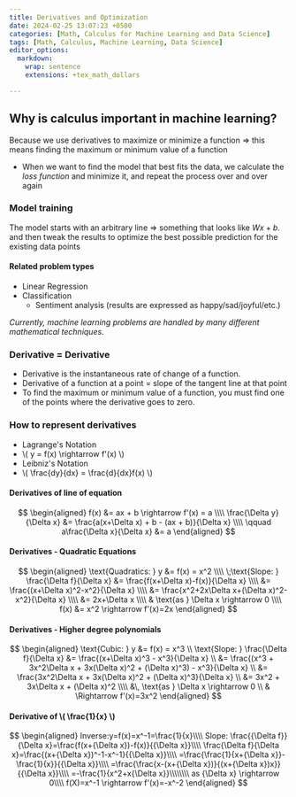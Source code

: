 ```yaml
---
title: Derivatives and Optimization
date: 2024-02-25 13:07:23 +0500
categories: [Math, Calculus for Machine Learning and Data Science]
tags: [Math, Calculus, Machine Learning, Data Science]
editor_options:
  markdown:
    wrap: sentence
    extensions: +tex_math_dollars

---
```

<script src="https://polyfill.io/v3/polyfill.min.js?features=es6"></script>
<script id="MathJax-script" async src="https://cdn.jsdelivr.net/npm/mathjax@3/es5/tex-mml-chtml.js"></script>



## Why is calculus important in machine learning?
Because we use derivatives to maximize or minimize a function 
=> this means finding the maximum or minimum value of a function

* When we want to find the model that best fits the data, we calculate the *loss function* and minimize it, and repeat the process over and over again

### Model training
The model starts with an arbitrary line => something that looks like $Wx + b$.
and then tweak the results to optimize the best possible prediction for the existing data points

#### Related problem types
- Linear Regression
- Classification
	- Sentiment analysis (results are expressed as happy/sad/joyful/etc.)

*Currently, machine learning problems are handled by many different mathematical techniques*.

### Derivative = Derivative
* Derivative is the instantaneous rate of change of a function.
* Derivative of a function at a point = slope of the tangent line at that point
* To find the maximum or minimum value of a function, you must find one of the points where the derivative goes to zero.

### How to represent derivatives
<ul>
  <li>Lagrange's Notation</li>
  <li>\( y = f(x) \rightarrow f'(x) \)</li>
  <li>Leibniz's Notation</li>
  <li>\( \frac{dy}{dx} = \frac{d}{dx}f(x) \)</li>
</ul>

#### Derivatives of line of equation
$$
\begin{aligned}
f(x) &= ax + b \rightarrow f'(x) = a \\\\
\frac{\Delta y}{\Delta x} &= \frac{a(x+\Delta x) + b - (ax + b)}{\Delta x} \\\\
\qquad a\frac{\Delta x}{\Delta x} &= a 
\end{aligned}
$$

#### Derivatives - Quadratic Equations
$$
\begin{aligned}
\text{Quadratics: } y &= f(x) = x^2 \\\\
\;\text{Slope: } \frac{\Delta f}{\Delta x} &= \frac{f(x+\Delta x)-f(x)}{\Delta x} \\\\
&= \frac{(x+\Delta x)^2-x^2}{\Delta x} \\\\
&= \frac{x^2+2x\Delta x+(\Delta x)^2-x^2}{\Delta x} \\\\
&= 2x+\Delta x \\\\
& \text{as } \Delta x \rightarrow 0 \\\\
f(x) &= x^2 \rightarrow f'(x)=2x
\end{aligned}
$$


#### Derivatives - Higher degree polynomials
$$
\begin{aligned}
\text{Cubic: } y &= f(x) = x^3 \\
\text{Slope: } \frac{\Delta f}{\Delta x} &= \frac{(x+\Delta x)^3 - x^3}{\Delta x} \\
&= \frac{(x^3 + 3x^2\Delta x + 3x(\Delta x)^2 + (\Delta x)^3) - x^3}{\Delta x} \\
&= \frac{3x^2\Delta x + 3x(\Delta x)^2 + (\Delta x)^3}{\Delta x} \\
&= 3x^2 + 3x\Delta x + (\Delta x)^2 \\\\
&\, \text{as } \Delta x \rightarrow 0 \\
& \Rightarrow f'(x)=3x^2
\end{aligned}
$$


#### Derivative of <span>\\( \frac{1}{x} \\)</span>

$$
\begin{aligned}
Inverse:y=f(x)=x^-1=\frac{1}{x}\\\\
Slope: \frac{{\Delta f}}{\Delta x}=\frac{f(x+{\Delta x})-f(x)}{{\Delta x}}\\\\
\frac{\Delta f}{\Delta x}=\frac{(x+{\Delta x})^-1-x^-1}{{\Delta x}}\\\\
=\frac{\frac{1}{x+{\Delta x}}-\frac{1}{x}}{{\Delta x}}\\\\
=\frac{\frac{x-(x+{\Delta x})}{(x+{\Delta x})x}}{{\Delta x}}\\\\
=-\frac{1}{x^2+x{\Delta x}}\\\\\\\\
as {\Delta x} \rightarrow 0\\\\
f(X)=x^-1 \rightarrow f'(x)=-x^-2
\end{aligned}
$$

